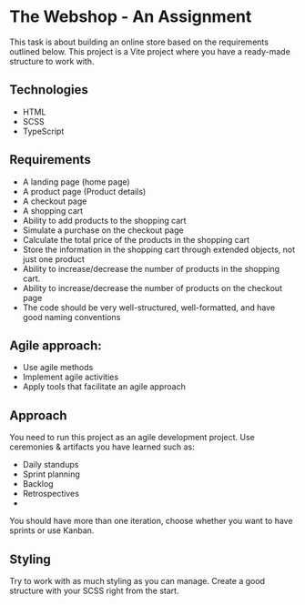 # The Webshop - An Assignment

This task is about building an online store based on the requirements outlined below.
This project is a Vite project where you have a ready-made structure to work with.

## Technologies
- HTML
- SCSS
- TypeScript

## Requirements
- A landing page (home page)
- A product page (Product details)
- A checkout page
- A shopping cart
- Ability to add products to the shopping cart
- Simulate a purchase on the checkout page
- Calculate the total price of the products in the shopping cart
- Store the information in the shopping cart through extended objects, not just one product
- Ability to increase/decrease the number of products in the shopping cart.
- Ability to increase/decrease the number of products on the checkout page
- The code should be very well-structured, well-formatted, and have good naming conventions

## Agile approach:
- Use agile methods
- Implement agile activities
- Apply tools that facilitate an agile approach

## Approach
You need to run this project as an agile development project. Use ceremonies & artifacts you have learned such as:

- Daily standups
- Sprint planning
- Backlog
- Retrospectives
- 
You should have more than one iteration, choose whether you want to have sprints or use Kanban.

## Styling
Try to work with as much styling as you can manage. Create a good structure with your SCSS right from the start.

